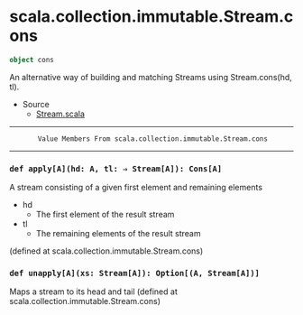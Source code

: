 
#                    scala.collection.immutable.Stream.cons                    #

```scala
object cons
```

An alternative way of building and matching Streams using Stream.cons(hd, tl).

* Source
  * [Stream.scala](https://github.com/scala/scala/tree/6d09a1ba5f/src/library/scala/collection/immutable/Stream.scala#L1)


--------------------------------------------------------------------------------
           Value Members From scala.collection.immutable.Stream.cons
--------------------------------------------------------------------------------


### `def apply[A](hd: A, tl: ⇒ Stream[A]): Cons[A]`                          ###

A stream consisting of a given first element and remaining elements

* hd
  * The first element of the result stream
* tl
  * The remaining elements of the result stream

(defined at scala.collection.immutable.Stream.cons)


### `def unapply[A](xs: Stream[A]): Option[(A, Stream[A])]`                  ###

Maps a stream to its head and tail
(defined at scala.collection.immutable.Stream.cons)
